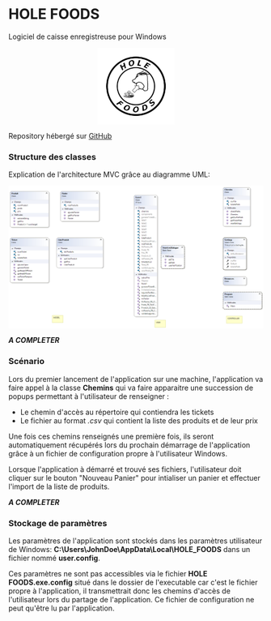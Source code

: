 # HOLE FOODS

Logiciel de caisse enregistreuse pour Windows

<img src="https://raw.githubusercontent.com/mPerier/HoleFoods/main/HoleFoodsWhiteBG.png" alt="Logo" style="display: block;margin-left: auto;margin-right: auto;width: 30%;">

Repository hébergé sur [GitHub](https://github.com/mPerier/HoleFoods)


### Structure des classes

Explication de l'architecture MVC grâce au diagramme UML:

<img src="https://raw.githubusercontent.com/mPerier/HoleFoods/main/ClassDiagram.png" alt="Diagramme de classe" style="display: block;margin-left: auto;margin-right: auto;">

***A COMPLETER***

### Scénario

Lors du premier lancement de l'application sur une machine, l'application va faire appel à la classe **Chemins** qui va faire apparaitre une succession de popups permettant à l'utilisateur de renseigner :
- Le chemin d'accès au répertoire qui contiendra les tickets
- Le fichier au format *.csv* qui contient la liste des produits et de leur prix

Une fois ces chemins renseignés une première fois, ils seront automatiquement récupérés lors du prochain démarrage de l'application grâce à un fichier de configuration propre à l'utilisateur Windows.

Lorsque l'application à démarré et trouvé ses fichiers, l'utilisateur doit cliquer sur le bouton "Nouveau Panier" pour intialiser un panier et effectuer l'import de la liste de produits.

***A COMPLETER***



### Stockage de paramètres

Les paramètres de l'application sont stockés dans les paramètres utilisateur de Windows: **C:\Users\JohnDoe\AppData\Local\HOLE_FOODS** dans un fichier nommé **user.config**.

Ces paramètres ne sont pas accessibles via le fichier **HOLE FOODS.exe.config** situé dans le dossier de l'executable car c'est le fichier propre à l'application, il transmettrait donc les chemins d'accès de l'utilisateur lors du partage de l'application. Ce fichier de configuration ne peut qu'être lu par l'application.


